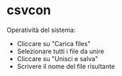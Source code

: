 csvcon
======

Operatività del sistema:

* Cliccare su "Carica files"
* Selezionare tutti i file da unire
* Cliccare su "Unisci e salva"
* Scrivere il nome del file risultante

